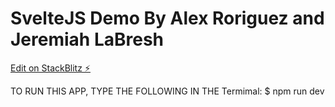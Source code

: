 # SvelteJS Demo By Alex Roriguez and Jeremiah LaBresh

[Edit on StackBlitz ⚡️](https://stackblitz.com/edit/2022-02-02-svelte-presentation)

TO RUN THIS APP, TYPE THE FOLLOWING IN THE Termimal:
$ npm run dev
